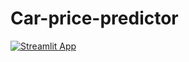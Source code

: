 ﻿# Car-price-predictor

[![Streamlit App](https://static.streamlit.io/badges/streamlit_badge_md_white.svg)](https://car-price-predictor-bbo9um3tc8tgjz5zbvfn8q.streamlit.app/)
